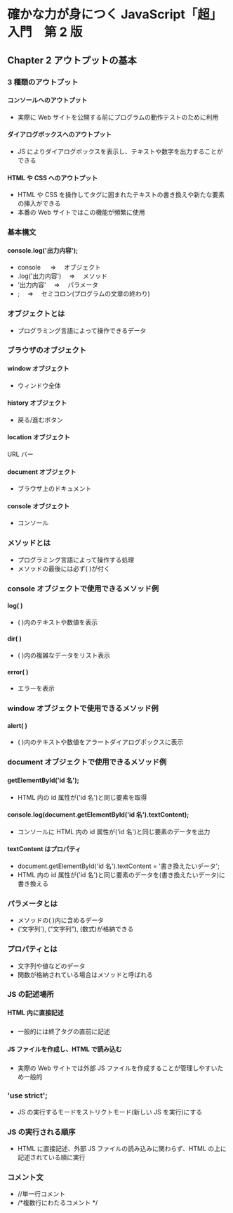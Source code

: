 # 確かな力が身につく JavaScript「超」入門　第 2 版

## Chapter 2 アウトプットの基本

### 3 種類のアウトプット

#### コンソールへのアウトプット<br>

- 実際に Web サイトを公開する前にプログラムの動作テストのために利用

#### ダイアログボックスへのアウトプット<br>

- JS によりダイアログボックスを表示し、テキストや数字を出力することができる

#### HTML や CSS へのアウトプット<br>

- HTML や CSS を操作してタグに囲まれたテキストの書き換えや新たな要素の挿入ができる
- 本番の Web サイトではこの機能が頻繁に使用

### 基本構文

#### console.log('出力内容');

- console 　 ⇒ 　オブジェクト
- .log('出力内容')　 ⇒ 　メソッド
- '出力内容'　 ⇒ 　パラメータ
- ;　 ⇒ 　セミコロン(プログラムの文章の終わり)

### オブジェクトとは

- プログラミング言語によって操作できるデータ

### ブラウザのオブジェクト

#### window オブジェクト

- ウィンドウ全体

#### history オブジェクト

- 戻る/進むボタン

#### location オブジェクト

URL バー

#### document オブジェクト

- ブラウザ上のドキュメント

#### console オブジェクト

- コンソール

### メソッドとは

- プログラミング言語によって操作する処理
- メソッドの最後には必ず( )が付く

### console オブジェクトで使用できるメソッド例

#### log( )

- ( )内のテキストや数値を表示

#### dir( )

- ( )内の複雑なデータをリスト表示

#### error( )

- エラーを表示

### window オブジェクトで使用できるメソッド例

#### alert( )

- ( )内のテキストや数値をアラートダイアログボックスに表示

### document オブジェクトで使用できるメソッド例

#### getElementById('id 名');<br>

- HTML 内の id 属性が('id 名')と同じ要素を取得

#### console.log(document.getElementById('id 名').textContent);<br>

- コンソールに HTML 内の id 属性が('id 名')と同じ要素のデータを出力<br>

#### textContent はプロパティ

- document.getElementById('id 名').textContent = '書き換えたいデータ';<br>
- HTML 内の id 属性が('id 名')と同じ要素のデータを(書き換えたいデータ)に書き換える

### パラメータとは

- メソッドの( )内に含めるデータ
- ('文字列'), ("文字列"), (数式)が格納できる

### プロパティとは

- 文字列や値などのデータ
- 関数が格納されている場合はメソッドと呼ばれる

### JS の記述場所

#### HTML 内に直接記述

##### <script>処理内容</script>

- 一般的には</body>終了タグの直前に記述

#### JS ファイルを作成し、HTML で読み込む

##### <script src="HTMLファイルからのJSファイルへのパス"></script>

- 実際の Web サイトでは外部 JS ファイルを作成することが管理しやすいため一般的

### 'use strict';

- JS の実行するモードをストリクトモード(新しい JS を実行)にする

### JS の実行される順序

- HTML に直接記述、外部 JS ファイルの読み込みに関わらず、HTML の上に記述されている順に実行

### コメント文

- //単一行コメント
- \/\*複数行にわたるコメント \*/
